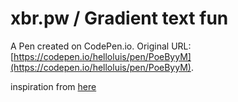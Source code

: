 # xbr.pw / Gradient text fun

A Pen created on CodePen.io. Original URL: [https://codepen.io/helloluis/pen/PoeByyM](https://codepen.io/helloluis/pen/PoeByyM).

inspiration from <a href="https://dribbble.com/shots/1670955-Ogel?list=users&offset=2">here</a> 